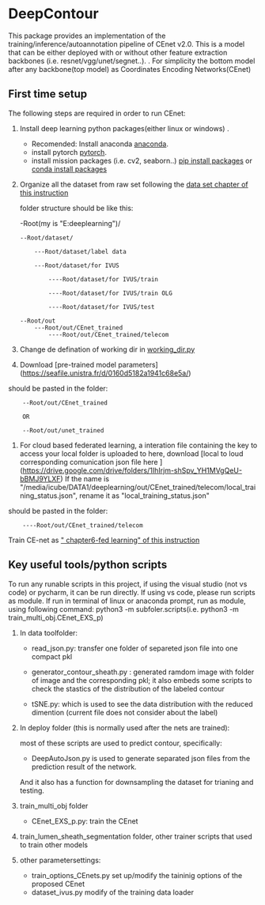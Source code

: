 # DeepContour
This package provides an implementation of the training/inference/autoannotation pipeline of CEnet
v2.0. This is a model that can be either deployed with or without other feature extraction 
backbones (i.e. resnet/vgg/unet/segnet..). 
. For simplicity the bottom model after any backbone(top model) as Coordinates Encoding Networks(CEnet)
## First time setup

The following steps are required in order to run CEnet:

1.  Install deep learning python packages(either linux or windows) .
    *   Recomended: Install anaconda
        [anaconda](https://www.anaconda.com/).
    *   install pytorch
        [pytorch](https://pytorch.org/).
    *   install mission packages (i.e. cv2, seaborn..)
        [pip install packages](https://packaging.python.org/en/latest/tutorials/installing-packages/)
        or
        [conda install packages](https://docs.anaconda.com/anaconda/user-guide/tasks/install-packages/)
1.  Organize all the dataset from raw set following the [data set chapter of this instruction](https://docs.google.com/document/d/1mBG2aeF13Qqxt48tZfYnptq_DKhZpqHj/edit?usp=sharing&ouid=104923533845283983955&rtpof=true&sd=true)
	
	folder structure should be like this:

	-Root(my is "E:deeplearning")/

		--Root/dataset/

			---Root/dataset/label data

			---Root/dataset/for IVUS

				----Root/dataset/for IVUS/train

				----Root/dataset/for IVUS/train OLG

				----Root/dataset/for IVUS/test

		--Root/out
			---Root/out/CEnet_trained
				----Root/out/CEnet_trained/telecom




1.  Change de defination of working dir in [working_dir.py](https://gitlab.kuleuven.be/u0132260/atlas_collab_ivus/-/blob/main/DeepContour/working_dir_root.py)


1.  Download [pre-trained model parameters] (https://seafile.unistra.fr/d/0160d5182a1941c68e5a/)

 should be pasted in the folder:

		--Root/out/CEnet_trained

		OR

		--Root/out/unet_trained

1. For cloud based federated learning, a interation file containing the key to access your local folder is  uploaded to here, download [local to loud corresponding comunication json file here ] (https://drive.google.com/drive/folders/1IhIrjm-shSpv_YH1MVgQeU-bBMJ9YLXF)
If the name is  "/media/icube/DATA1/deeplearning/out/CEnet_trained/telecom/local_training_status.json", rename it as "local_training_status.json"

 should be pasted in the folder:

		----Root/out/CEnet_trained/telecom
Train CE-net as [" chapter6-fed learning" of this instruction](https://docs.google.com/document/d/1mBG2aeF13Qqxt48tZfYnptq_DKhZpqHj/edit?usp=sharing&ouid=104923533845283983955&rtpof=true&sd=true)	 
 
## Key useful tools/python scripts
To run any runable scripts in this project,
if using the visual studio (not vs code) or pycharm, it can be run directly. 
If using vs code, please run scripts as module.
If run in terminal of linux or anaconda prompt, run as module, using following command: python3 -m subfoler.scripts(i.e. python3 -m train_multi_obj.CEnet_EXS_p)

1.  In data toolfolder:


	*   read_json.py: transfer one folder of separeted json file into one compact pkl


	*   generator_contour_sheath.py : generated ramdom image with folder of image and the corresponding pkl; it also embeds some scripts to check the stastics of the distribution of the labeled contour 


	*   tSNE.py: which is used to see the data distribution with the reduced dimention (current file does not consider about the label)




1.  In deploy folder (this is normally used after the nets are trained): 

    most of these scripts are used to predict contour, specifically:
 
	*   DeepAutoJson.py is used to generate separated json files from the prediction result of the network.

    And it also has a function for downsampling the dataset for trianing and testing.
1.  train_multi_obj folder 
	*   CEnet_EXS_p.py: train the CEnet 
1.  train_lumen_sheath_segmentation folder, other trainer scripts that used to train other models
1.  other parametersettings:
	*   train_options_CEnets.py set up/modify the taininig options of the proposed CEnet
	*   dataset_ivus.py modify of the training data loader
